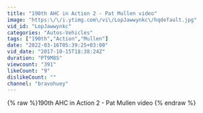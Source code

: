 ```yaml
---
title: "190th AHC in Action 2 - Pat Mullen video"
image: "https:\/\/i.ytimg.com\/vi\/LopJawwynkc\/hqdefault.jpg"
vid_id: "LopJawwynkc"
categories: "Autos-Vehicles"
tags: ["190th","Action","Mullen"]
date: "2022-03-16T05:39:25+03:00"
vid_date: "2017-10-15T18:38:24Z"
duration: "PT9M8S"
viewcount: "391"
likeCount: "9"
dislikeCount: ""
channel: "bravohuey"
---
```

{% raw %}190th AHC in Action 2 - Pat Mullen video {% endraw %}
